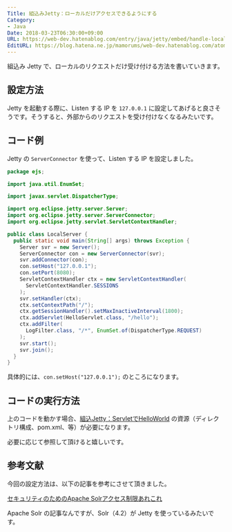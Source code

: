 ```yaml
---
Title: 組込みJetty：ローカルだけアクセスできるようにする
Category:
- Java
Date: 2018-03-23T06:30:00+09:00
URL: https://web-dev.hatenablog.com/entry/java/jetty/embed/handle-local-request-only
EditURL: https://blog.hatena.ne.jp/mamorums/web-dev.hatenablog.com/atom/entry/17391345971626146632
---
```


組込み Jetty で、ローカルのリクエストだけ受け付ける方法を書いていきます。


## 設定方法
Jetty を起動する際に、Listen する IP を `127.0.0.1` に設定してあげると良さそうです。そうすると、外部からのリクエストを受け付けなくなるみたいです。


## コード例
Jetty の `ServerConnector` を使って、Listen する IP を設定しました。

```java
package ejs;

import java.util.EnumSet;

import javax.servlet.DispatcherType;

import org.eclipse.jetty.server.Server;
import org.eclipse.jetty.server.ServerConnector;
import org.eclipse.jetty.servlet.ServletContextHandler;

public class LocalServer {
  public static void main(String[] args) throws Exception {
    Server svr = new Server();
    ServerConnector con = new ServerConnector(svr);
    svr.addConnector(con);
    con.setHost("127.0.0.1");
    con.setPort(8080);
    ServletContextHandler ctx = new ServletContextHandler(
      ServletContextHandler.SESSIONS
    );
    svr.setHandler(ctx);
    ctx.setContextPath("/");
    ctx.getSessionHandler().setMaxInactiveInterval(1800);
    ctx.addServlet(HelloServlet.class, "/hello");
    ctx.addFilter(
      LogFilter.class, "/*", EnumSet.of(DispatcherType.REQUEST)
    );
    svr.start();
    svr.join();
  }
}
```

具体的には、`con.setHost("127.0.0.1");` のところになります。


## コードの実行方法
上のコードを動かす場合、[組込Jetty：ServletでHelloWorld](/entry/jetty/embed/servlet/hello-world) の資源（ディレクトリ構成、pom.xml、等）が必要になります。

必要に応じて参照して頂けると嬉しいです。


## 参考文献
今回の設定方法は、以下の記事を参考にさせて頂きました。

[セキュリティのためのApache Solrアクセス制限あれこれ ](https://ameblo.jp/itboy/entry-11592487115.html)

Apache Solr の記事なんですが、Solr（4.2）が Jetty を使っているみたいです。
